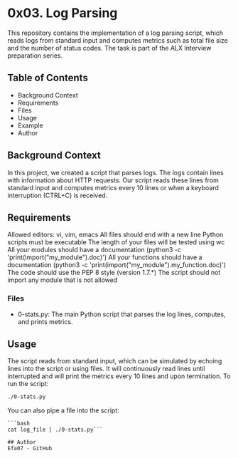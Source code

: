 # 0x03. Log Parsing
This repository contains the implementation of a log parsing script, which reads logs from standard input and computes metrics such as total file size and the number of status codes. The task is part of the ALX Interview preparation series.

## Table of Contents
- Background Context
- Requirements
- Files
- Usage
- Example
- Author
## Background Context
In this project, we created a script that parses logs. The logs contain lines with information about HTTP requests. Our script reads these lines from standard input and computes metrics every 10 lines or when a keyboard interruption (CTRL+C) is received.

## Requirements
Allowed editors: vi, vim, emacs
All files should end with a new line
Python scripts must be executable
The length of your files will be tested using wc
All your modules should have a documentation (python3 -c 'print(import("my_module").doc)')
All your functions should have a documentation (python3 -c 'print(import("my_module").my_function.doc)')
The code should use the PEP 8 style (version 1.7.*)
The script should not import any module that is not allowed
### Files
- 0-stats.py: The main Python script that parses the log lines, computes, and prints metrics.
## Usage
The script reads from standard input, which can be simulated by echoing lines into the script or using files. It will continuously read lines until interrupted and will print the metrics every 10 lines and upon termination.
To run the script:

```bash
./0-stats.py
`````
You can also pipe a file into the script:
```
```bash
cat log_file | ./0-stats.py```

## Author
Efa07 - GitHub

